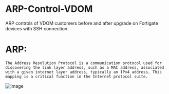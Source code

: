 # ARP-Control-VDOM
ARP controls of VDOM customers before and after upgrade on Fortigate devices with SSH connection.

# ARP:
	The Address Resolution Protocol is a communication protocol used for discovering the link layer address, such as a MAC address, associated with a given internet layer address, typically an IPv4 address. This mapping is a critical function in the Internet protocol suite.

![image](https://user-images.githubusercontent.com/96883175/156989353-3d00def4-e646-4564-a630-9817b3bb2fb0.png)
